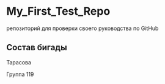 # My_First_Test_Repo
репозиторий для проверки своего руководства по GitHub

## Состав бигады
Тарасова

Группа 119
